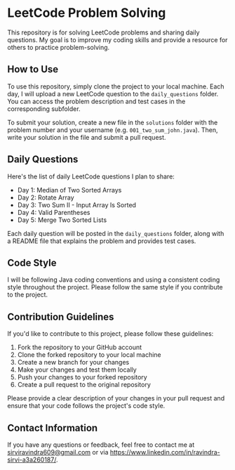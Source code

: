 # LeetCode Problem Solving

This repository is for solving LeetCode problems and sharing daily questions. My goal is to improve my coding skills and provide a resource for others to practice problem-solving.

## How to Use

To use this repository, simply clone the project to your local machine. Each day, I will upload a new LeetCode question to the `daily_questions` folder. You can access the problem description and test cases in the corresponding subfolder. 

To submit your solution, create a new file in the `solutions` folder with the problem number and your username (e.g. `001_two_sum_john.java`). Then, write your solution in the file and submit a pull request.

## Daily Questions

Here's the list of daily LeetCode questions I plan to share:

- Day 1: Median of Two Sorted Arrays
- Day 2: Rotate Array
- Day 3: Two Sum II - Input Array Is Sorted
- Day 4: Valid Parentheses
- Day 5: Merge Two Sorted Lists

Each daily question will be posted in the `daily_questions` folder, along with a README file that explains the problem and provides test cases.

## Code Style

I will be following Java coding conventions and using a consistent coding style throughout the project. Please follow the same style if you contribute to the project.

## Contribution Guidelines

If you'd like to contribute to this project, please follow these guidelines:

1. Fork the repository to your GitHub account
2. Clone the forked repository to your local machine
3. Create a new branch for your changes
4. Make your changes and test them locally
5. Push your changes to your forked repository
6. Create a pull request to the original repository

Please provide a clear description of your changes in your pull request and ensure that your code follows the project's code style.

## Contact Information

If you have any questions or feedback, feel free to contact me at sirviravindra609@gmail.com or via https://www.linkedin.com/in/ravindra-sirvi-a3a260187/.
